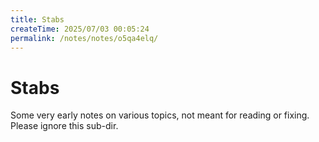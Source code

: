 ```yaml
---
title: Stabs
createTime: 2025/07/03 00:05:24
permalink: /notes/notes/o5qa4elq/
---
```

# Stabs

Some very early notes on various topics, not meant for reading or fixing. Please ignore this sub-dir.
